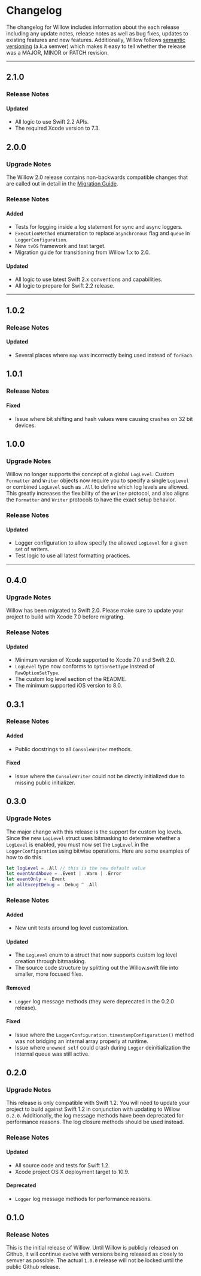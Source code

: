 # Changelog

The changelog for Willow includes information about the each release including any update notes, release notes as well as bug fixes, updates to existing features and new features. Additionally, Willow follows [semantic versioning](http://semver.org/) (a.k.a semver) which makes it easy to tell whether the release was a MAJOR, MINOR or PATCH revision.

---

## 2.1.0

### Release Notes

#### Updated

* All logic to use Swift 2.2 APIs.
* The required Xcode version to 7.3.

## 2.0.0

### Upgrade Notes

The Willow 2.0 release contains non-backwards compatible changes that are called out in detail in the [Migration Guide](http://stash.nikedev.com/projects/BMD/repos/willow/browse/Documentation/Willow%202.0%20Migration%20Guide.md).

### Release Notes

#### Added

* Tests for logging inside a log statement for sync and async loggers.
* `ExecutionMethod` enumeration to replace `asynchronous` flag and `queue` in `LoggerConfiguration`.
* New `tvOS` framework and test target.
* Migration guide for transitioning from Willow 1.x to 2.0.

#### Updated

* All logic to use latest Swift 2.x conventions and capabilities.
* All logic to prepare for Swift 2.2 release.

---

## 1.0.2

### Release Notes

#### Updated

* Several places where `map` was incorrectly being used instead of `forEach`.

## 1.0.1

### Release Notes

#### Fixed

* Issue where bit shifting and hash values were causing crashes on 32 bit devices.

## 1.0.0

### Upgrade Notes

Willow no longer supports the concept of a global `LogLevel`. Custom `Formatter` and `Writer` objects now require you to specify a single `LogLevel` or combined `LogLevel` such as `.All` to define which log levels are allowed. This greatly increases the flexibility of the `Writer` protocol, and also aligns the `Formatter` and `Writer` protocols to have the exact setup behavior.

### Release Notes

#### Updated

* Logger configuration to allow specify the allowed `LogLevel` for a given set of writers.
* Test logic to use all latest formatting practices.

---

## 0.4.0

### Upgrade Notes

Willow has been migrated to Swift 2.0. Please make sure to update your project to build with Xcode 7.0 before migrating.

### Release Notes

#### Updated

* Minimum version of Xcode supported to Xcode 7.0 and Swift 2.0.
* `LogLevel` type now conforms to `OptionSetType` instead of `RawOptionSetType`.
* The custom log level section of the README.
* The minimum supported iOS version to 8.0.

## 0.3.1

### Release Notes

#### Added

* Public docstrings to all `ConsoleWriter` methods.

#### Fixed

* Issue where the `ConsoleWriter` could not be directly initialized due to missing public initializer.

## 0.3.0

### Upgrade Notes

The major change with this release is the support for custom log levels. Since the new `LogLevel` struct uses bitmasking to determine whether a `LogLevel` is enabled, you must now set the `LogLevel` in the `LoggerConfiguration` using bitwise operations. Here are some examples of how to do this.

```swift
let logLevel = .All // this is the new default value
let eventAndAbove = .Event | .Warn | .Error
let eventOnly = .Event
let allExceptDebug = .Debug ^ .All
```

### Release Notes

#### Added

* New unit tests around log level customization.

#### Updated

* The `LogLevel` enum to a struct that now supports custom log level creation through bitmasking.
* The source code structure by splitting out the Willow.swift file into smaller, more focused files.

#### Removed

* `Logger` log message methods (they were deprecated in the 0.2.0 release).

#### Fixed

* Issue where the `LoggerConfiguration.timestampConfiguration()` method was not bridging an internal array properly at runtime.
* Issue where `unowned self` could crash during `Logger` deinitialization the internal queue was still active.

## 0.2.0

### Upgrade Notes

This release is only compatible with Swift 1.2. You will need to update your project to build against Swift 1.2 in conjunction with updating to Willow `0.2.0`. Additionally, the log message methods have been deprecated for performance reasons. The log closure methods should be used instead.

### Release Notes

#### Updated

* All source code and tests for Swift 1.2.
* Xcode project OS X deployment target to 10.9.

#### Deprecated

* `Logger` log message methods for performance reasons.

## 0.1.0

### Release Notes

This is the initial release of Willow. Until Willow is publicly released on Github, it will continue evolve with versions being released as closely to semver as possible. The actual `1.0.0` release will not be locked until the public Github release.
